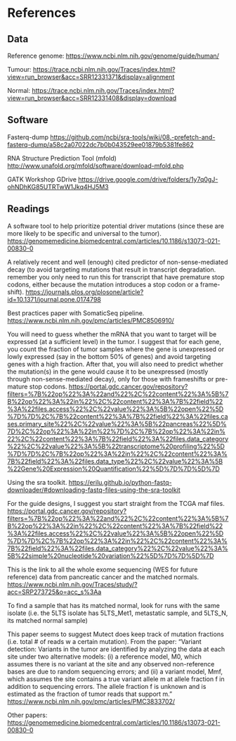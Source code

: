 # References
## Data
Reference genome: https://www.ncbi.nlm.nih.gov/genome/guide/human/ 

Tumour: https://trace.ncbi.nlm.nih.gov/Traces/index.html?view=run_browser&acc=SRR12331371&display=alignment

Normal: https://trace.ncbi.nlm.nih.gov/Traces/index.html?view=run_browser&acc=SRR12331408&display=download

## Software
Fasterq-dump
  https://github.com/ncbi/sra-tools/wiki/08.-prefetch-and-fasterq-dump/a58c2a07022dc7b0b043529ee01879b5381fe862

RNA Structure Prediction Tool (mfold)
  http://www.unafold.org/mfold/software/download-mfold.php

GATK Workshop GDrive
  https://drive.google.com/drive/folders/1y7q0gJ-ohNDhKG85UTRTwW1Jkq4HJ5M3
  
## Readings
A software tool to help prioritize potential driver mutations (since these are more likely to be specific and universal to the tumor).
  https://genomemedicine.biomedcentral.com/articles/10.1186/s13073-021-00830-0

A relatively recent and well (enough) cited predictor of non-sense-mediated decay 
(to avoid targeting mutations that result in transcript degradation. remember you only need to run this 
for transcript that have premature stop codons, either because the mutation introduces a stop codon or a frame-shift).
  https://journals.plos.org/plosone/article?id=10.1371/journal.pone.0174798
  
Best practices paper with SomaticSeq pipeline.
  https://www.ncbi.nlm.nih.gov/pmc/articles/PMC8506910/
  
You will need to guess whether the mRNA that you want to target will be expressed (at a sufficient level) in the tumor. 
I suggest that for each gene, you count the fraction of tumor samples where the gene is unexpressed or lowly expressed 
(say in the bottom 50% of genes) and avoid targeting genes with a high fraction. 
After that, you will also need to predict whether the mutation(s) in the gene would cause it to be unexpressed 
(mostly through non-sense-mediated decay), only for those with frameshifts or pre-mature stop codons.
  https://portal.gdc.cancer.gov/repository?filters=%7B%22op%22%3A%22and%22%2C%22content%22%3A%5B%7B%22op%22%3A%22in%22%2C%22content%22%3A%7B%22field%22%3A%22files.access%22%2C%22value%22%3A%5B%22open%22%5D%7D%7D%2C%7B%22content%22%3A%7B%22field%22%3A%22files.cases.primary_site%22%2C%22value%22%3A%5B%22pancreas%22%5D%7D%2C%22op%22%3A%22in%22%7D%2C%7B%22op%22%3A%22in%22%2C%22content%22%3A%7B%22field%22%3A%22files.data_category%22%2C%22value%22%3A%5B%22transcriptome%20profiling%22%5D%7D%7D%2C%7B%22op%22%3A%22in%22%2C%22content%22%3A%7B%22field%22%3A%22files.data_type%22%2C%22value%22%3A%5B%22Gene%20Expression%20Quantification%22%5D%7D%7D%5D%7D
  
Using the sra toolkit.
  https://erilu.github.io/python-fastq-downloader/#downloading-fastq-files-using-the-sra-toolkit

For the guide designs, I suggest you start straight from the TCGA maf files.
  https://portal.gdc.cancer.gov/repository?filters=%7B%22op%22%3A%22and%22%2C%22content%22%3A%5B%7B%22op%22%3A%22in%22%2C%22content%22%3A%7B%22field%22%3A%22files.access%22%2C%22value%22%3A%5B%22open%22%5D%7D%7D%2C%7B%22op%22%3A%22in%22%2C%22content%22%3A%7B%22field%22%3A%22files.data_category%22%2C%22value%22%3A%5B%22simple%20nucleotide%20variation%22%5D%7D%7D%5D%7D
 
This is the link to all the whole exome sequencing (WES for future reference) data from pancreatic cancer and the matched normals.
  https://www.ncbi.nlm.nih.gov/Traces/study/?acc=SRP273725&o=acc_s%3Aa
  
  To find a sample that has its matched normal, look for runs with the same isolate (i.e. the 5LTS isolate has 5LTS_Met1, metastatic sample, 
  and 5LTS_N, its matched normal sample)

This paper seems to suggest Mutect does keep track of mutation fractions (i.e. total # of reads w a certain mutation). 
From the paper: “Variant detection: Variants in the tumor are identified by analyzing the data at each site under two alternative models: 
(i) a reference model, M0, which assumes there is no variant at the site and any observed non-reference bases are due to random sequencing errors; 
and (ii) a variant model, Mmf, which assumes the site contains a true variant allele m at allele fraction f in addition to sequencing errors. 
The allele fraction f is unknown and is estimated as the fraction of tumor reads that support m.”
  https://www.ncbi.nlm.nih.gov/pmc/articles/PMC3833702/

Other papers:
  https://genomemedicine.biomedcentral.com/articles/10.1186/s13073-021-00830-0
